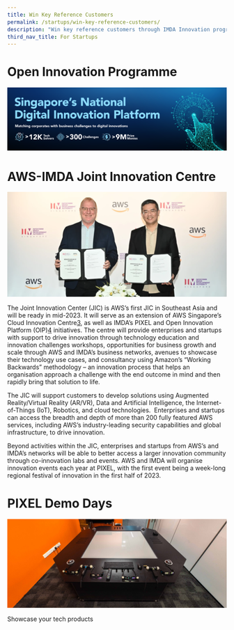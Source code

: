 ```yaml
---
title: Win Key Reference Customers
permalink: /startups/win-key-reference-customers/
description: "Win key reference customers through IMDA Innovation programme "
third_nav_title: For Startups
---
```

# Open Innovation Programme
![](/images/Programmes/OIP_Hero_banner.jpg)


# AWS-IMDA Joint Innovation Centre
![](/images/Programmes/AWS_JIC.png)

The Joint Innovation Center (JIC) is AWS’s first JIC in Southeast Asia and will be ready in mid-2023. It will serve as an extension of AWS Singapore’s Cloud Innovation Centre[3](https://www.imda.gov.sg/Content-and-News/Media-Releases-and-Speeches/Media-Releases/2022/IMDA-collaborates-with-Amazon-Web-Services-to-strengthen-Innovation-in-Singapore-and-Southeast-Asia#_ftn3), as well as IMDA’s PIXEL and Open Innovation Platform (OIP)[4](https://www.imda.gov.sg/Content-and-News/Media-Releases-and-Speeches/Media-Releases/2022/IMDA-collaborates-with-Amazon-Web-Services-to-strengthen-Innovation-in-Singapore-and-Southeast-Asia#_ftn4) initiatives. The centre will provide enterprises and startups with support to drive innovation through technology education and innovation challenges workshops, opportunities for business growth and scale through AWS and IMDA’s business networks, avenues to showcase their technology use cases, and consultancy using Amazon’s “Working Backwards” methodology – an innovation process that helps an organisation approach a challenge with the end outcome in mind and then rapidly bring that solution to life.

The JIC will support customers to develop solutions using Augmented Reality/Virtual Reality (AR/VR), Data and Artificial Intelligence, the Internet-of-Things (IoT), Robotics, and cloud technologies.  Enterprises and startups can access the breadth and depth of more than 200 fully featured AWS services, including AWS’s industry-leading security capabilities and global infrastructure, to drive innovation.

Beyond activities within the JIC, enterprises and startups from AWS’s and IMDA’s networks will be able to better access a larger innovation community through co-innovation labs and events. AWS and IMDA will organise innovation events each year at PIXEL, with the first event being a week-long regional festival of innovation in the first half of 2023.

# PIXEL Demo Days
![](/images/Programmes/Hologram_Table.jpg)

Showcase your tech products